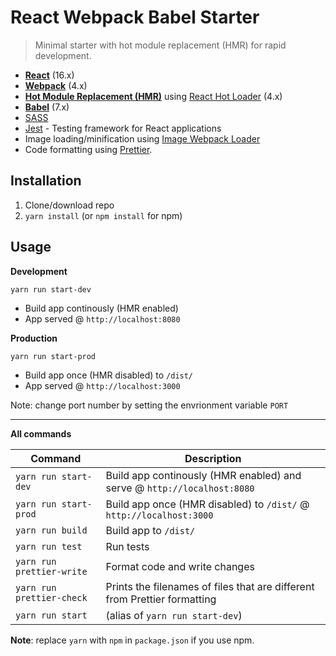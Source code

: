 # React Webpack Babel Starter

> Minimal starter with hot module replacement (HMR) for rapid development.

- **[React](https://facebook.github.io/react/)** (16.x)
- **[Webpack](https://webpack.js.org/)** (4.x)
- **[Hot Module Replacement (HMR)](https://webpack.js.org/guides/hmr-react/)** using [React Hot Loader](https://github.com/gaearon/react-hot-loader) (4.x)
- **[Babel](http://babeljs.io/)** (7.x)
- [SASS](http://sass-lang.com/)
- [Jest](https://facebook.github.io/jest/) - Testing framework for React applications
- Image loading/minification using [Image Webpack Loader](https://github.com/tcoopman/image-webpack-loader)
- Code formatting using [Prettier](https://github.com/prettier/prettier).

## Installation

1. Clone/download repo
2. `yarn install` (or `npm install` for npm)

## Usage

**Development**

`yarn run start-dev`

- Build app continously (HMR enabled)
- App served @ `http://localhost:8080`

**Production**

`yarn run start-prod`

- Build app once (HMR disabled) to `/dist/`
- App served @ `http://localhost:3000`

Note: change port number by setting the envrionment variable `PORT`

---

**All commands**

| Command                   | Description                                                               |
| ------------------------- | ------------------------------------------------------------------------- |
| `yarn run start-dev`      | Build app continously (HMR enabled) and serve @ `http://localhost:8080`   |
| `yarn run start-prod`     | Build app once (HMR disabled) to `/dist/` @ `http://localhost:3000`       |
| `yarn run build`          | Build app to `/dist/`                                                     |
| `yarn run test`           | Run tests                                                                 |
| `yarn run prettier-write` | Format code and write changes                                             |
| `yarn run prettier-check` | Prints the filenames of files that are different from Prettier formatting |
| `yarn run start`          | (alias of `yarn run start-dev`)                                           |

**Note**: replace `yarn` with `npm` in `package.json` if you use npm.
